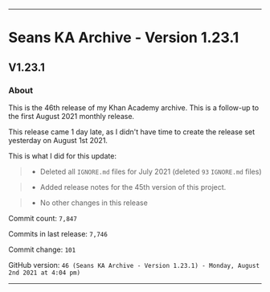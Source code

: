 ***

# Seans KA Archive - Version 1.23.1

## V1.23.1

### About

This is the 46th release of my Khan Academy archive. This is a follow-up to the first August 2021 monthly release.

This release came 1 day late, as I didn't have time to create the release set yesterday on August 1st 2021.

This is what I did for this update:

> * Deleted all `IGNORE.md` files for July 2021 (deleted `93` `IGNORE.md` files)

> * Added release notes for the 45th version of this project.

> * No other changes in this release

Commit count: `7,847`

Commits in last release: `7,746`

Commit change: `101`

GitHub version: `46 (Seans KA Archive - Version 1.23.1) - Monday, August 2nd 2021 at 4:04 pm)`

***
